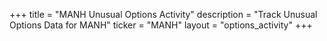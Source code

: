 +++
title = "MANH Unusual Options Activity"
description = "Track Unusual Options Data for MANH"
ticker = "MANH"
layout = "options_activity"
+++

